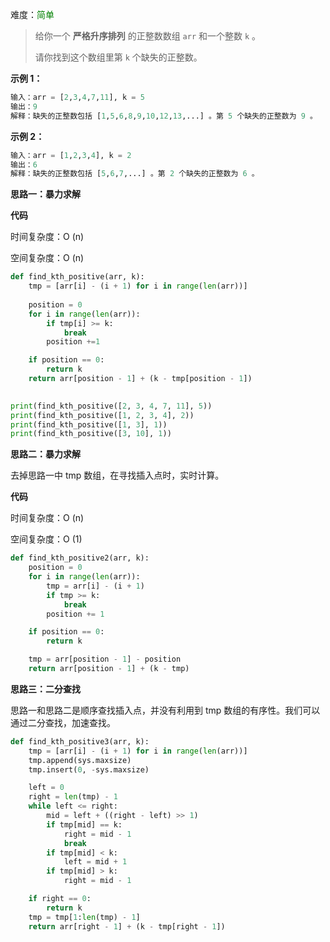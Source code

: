 难度：<font color=green>简单</font>

> 给你一个 **严格升序排列** 的正整数数组 `arr` 和一个整数 `k` 。
>
> 请你找到这个数组里第 `k` 个缺失的正整数。

**示例 1：**

```python
输入：arr = [2,3,4,7,11], k = 5
输出：9
解释：缺失的正整数包括 [1,5,6,8,9,10,12,13,...] 。第 5 个缺失的正整数为 9 。
```



**示例 2：**

```python
输入：arr = [1,2,3,4], k = 2
输出：6
解释：缺失的正整数包括 [5,6,7,...] 。第 2 个缺失的正整数为 6 。
```

**思路一：暴力求解**



**代码**

时间复杂度：O (n)

空间复杂度：O (n)

```python
def find_kth_positive(arr, k):
    tmp = [arr[i] - (i + 1) for i in range(len(arr))]
    
    position = 0
    for i in range(len(arr)):
        if tmp[i] >= k:
            break
        position +=1

    if position == 0:
        return k
    return arr[position - 1] + (k - tmp[position - 1])

  
print(find_kth_positive([2, 3, 4, 7, 11], 5))
print(find_kth_positive([1, 2, 3, 4], 2))
print(find_kth_positive([1, 3], 1))
print(find_kth_positive([3, 10], 1))
```



**思路二：暴力求解**

去掉思路一中 tmp 数组，在寻找插入点时，实时计算。

**代码**

时间复杂度：O (n)

空间复杂度：O (1)

```python
def find_kth_positive2(arr, k):
    position = 0
    for i in range(len(arr)):
        tmp = arr[i] - (i + 1)
        if tmp >= k:
            break
        position += 1

    if position == 0:
        return k

    tmp = arr[position - 1] - position
    return arr[position - 1] + (k - tmp)
```



**思路三：二分查找**

思路一和思路二是顺序查找插入点，并没有利用到 tmp 数组的有序性。我们可以通过二分查找，加速查找。

```python
def find_kth_positive3(arr, k):
    tmp = [arr[i] - (i + 1) for i in range(len(arr))]
    tmp.append(sys.maxsize)
    tmp.insert(0, -sys.maxsize)

    left = 0
    right = len(tmp) - 1
    while left <= right:
        mid = left + ((right - left) >> 1)
        if tmp[mid] == k:
            right = mid - 1
            break
        if tmp[mid] < k:
            left = mid + 1
        if tmp[mid] > k:
            right = mid - 1

    if right == 0:
        return k
    tmp = tmp[1:len(tmp) - 1]
    return arr[right - 1] + (k - tmp[right - 1])
```



